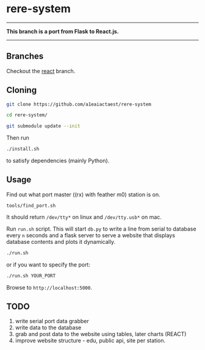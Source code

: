 # rere-system
-------------------------------------------------------------

**This branch is a port from Flask to React.js.**

-------------------------------------------------------------

## Branches
Checkout the [react](https://github.com/a1eaiactaest/rere-system/tree/react) branch.

## Cloning
```sh
git clone https://github.com/a1eaiactaest/rere-system

cd rere-system/

git submodule update --init
```

Then run

```sh
./install.sh
```

to satisfy dependencies (mainly Python).

## Usage

Find out what port master ((rx) with feather m0) station is on.
```
tools/find_port.sh
```
It should return `/dev/tty*` on linux and `/dev/tty.usb*` on mac.

Run `run.sh` script. 
This will start `db.py` to write a line from serial to database every `n` seconds and a flask server to serve a website that displays database contents and plots it dynamically.

```sh
./run.sh
```
or if you want to specify the port:
```sh
./run.sh YOUR_PORT
```

Browse to `http://localhost:5000`.

## TODO
 
1. write serial port data grabber
2. write data to the database
3. grab and post data to the website using tables, later charts (REACT)
4. improve website structure - edu, public api, site per station.

